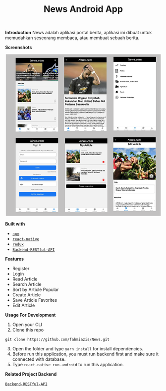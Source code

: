 <h1 align='center'>News Android App</h1>

<br>

**Introduction**
News adalah aplikasi portal berita, aplikasi ini dibuat untuk memudahkan seseorang membaca, atau membuat sebuah berita.

**Screenshots**

<p align='center'>
<img width="500" src="https://github.com/fahmiazis/coba/blob/master/news.png" />
</p>

**Built with**

- [`npm`](https://www.npmjs.com/get-npm)
- [`react-native`](https://reactnative.dev/)
- [`redux`](https://redux.js.org/introduction/getting-started)
- [`Backend-RESTful-API`](https://github.com/fahmiazis/newsfromaws)

**Features**

- Register
- Login
- Read Article
- Search Article
- Sort by Article Popular
- Create Article
- Save Article Favorites
- Edit Article

**Usage For Development**

1. Open your CLI
2. Clone this repo

```
git clone https://github.com/fahmiazis/News.git
```

3. Open the folder and type `yarn install` for install dependencies.
4. Before run this application, you must run backend first and make sure it connected with database.
5. Type `react-native run-android` to run this application.

**Related Project Backend**

[`Backend-RESTful-API`](https://github.com/fahmiazis/newsfromaws)
